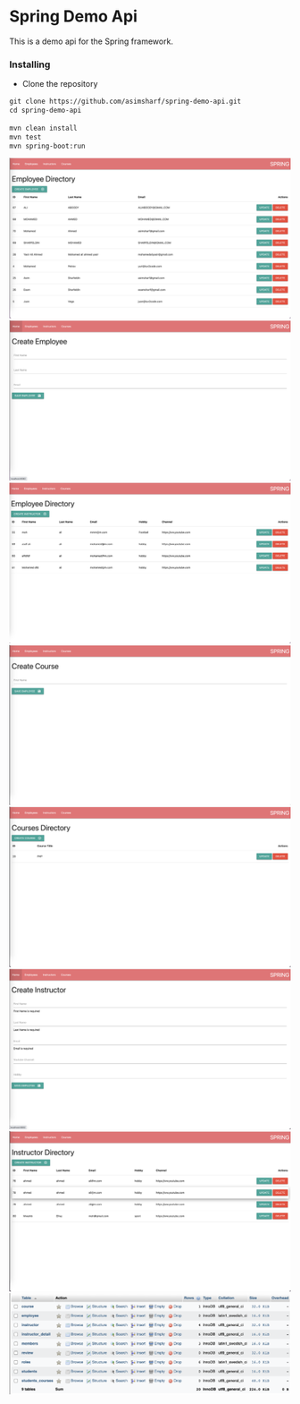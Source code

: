 # Spring Demo Api

This is a demo api for the Spring framework.

### Installing

* Clone the repository

```
git clone https://github.com/asimsharf/spring-demo-api.git
cd spring-demo-api

mvn clean install
mvn test
mvn spring-boot:run

```
![Screenshot](screenshots/1.png)
![Screenshot](screenshots/2.png)
![Screenshot](screenshots/3.png)
![Screenshot](screenshots/4.png)
![Screenshot](screenshots/5.png)
![Screenshot](screenshots/6.png)
![Screenshot](screenshots/7.png)
![Screenshot](screenshots/8.png)
